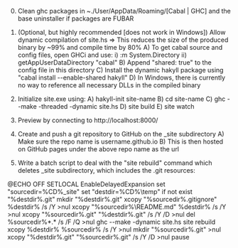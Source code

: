 0. Clean ghc packages in ~./User/AppData/Roaming/[Cabal | GHC] and the base uninstaller if packages are FUBAR

0. (Optional, but highly recommended [does not work in Windows]) Allow dynamic compilation of site.hs 
	=> This reduces the size of the produced binary by ~99% and compile time by 80%
	A) To get cabal source and config files, open GHCi and use:
		i)  :m System.Directory
		ii) getAppUserDataDirectory "cabal"
	B) Append "shared: true" to the config file in this directory
	C) Install the dynamic hakyll package using "cabal install --enable-shared hakyll"
	D) In Windows, there is currently no way to reference all necessary DLLs in the compiled binary

1. Initialize site.exe using:
	A) hakyll-init site-name
	B) cd site-name
	C) ghc --make -threaded -dynamic site.hs
	D) site build
	E) site watch
	
2. Preview by connecting to http://localhost:8000/

3. Create and push a git repository to GitHub on the _site subdirectory
	A) Make sure the repo name is username.github.io
	B) This is then hosted on GitHub pages under the above repo name as the url

5. Write a batch script to deal with the "site rebuild" command which deletes _site subdirectory, which includes the .git resources:

@ECHO OFF
SETLOCAL EnableDelayedExpansion
set "sourcedir=%CD%\_site"
set "destdir=%CD%\temp"
if not exist "%destdir%\.git" mkdir "%destdir%\.git"
xcopy "%sourcedir%\.gitignore" %destdir% /s /Y >nul
xcopy "%sourcedir%\README.md" %destdir% /s /Y >nul
xcopy "%sourcedir%\.git" "%destdir%\.git" /s /Y /D >nul
del %sourcedir%\*.* /s /F /Q >nul
ghc --make -dynamic site.hs
site rebuild
xcopy %destdir%  %sourcedir% /s /Y >nul
mkdir "%sourcedir%\.git" >nul
xcopy "%destdir%\.git" "%sourcedir%\.git" /s /Y /D >nul
pause 